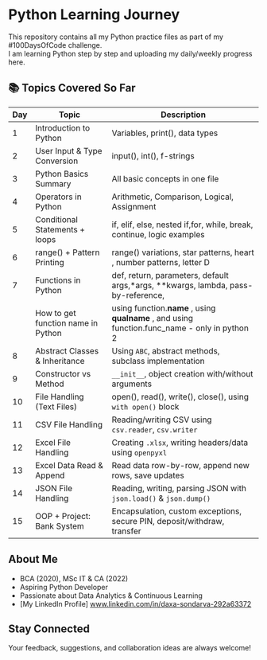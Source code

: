 # Python Learning Journey 

This repository contains all my Python practice files as part of my #100DaysOfCode challenge.  
I am learning Python step by step and uploading my daily/weekly progress here.

## 📚 Topics Covered So Far

| Day | Topic                        | Description                       |
|-----|------------------------------|-----------------------------------|
| 1   | Introduction to Python       | Variables, print(), data types    |
| 2   | User Input & Type Conversion | input(), int(), f-strings         |
| 3   | Python Basics Summary         | All basic concepts in one file   |
| 4   | Operators in Python           | Arithmetic, Comparison, Logical, Assignment |
| 5   | Conditional Statements  + loops | if, elif, else, nested if,for, while, break, continue, logic examples   |
| 6   | range() + Pattern Printing     | range() variations, star patterns, heart , number patterns, letter D  |
| 7   | Functions in Python           | def, return, parameters, default args,*args, **kwargs, lambda, pass-by-reference,      |
|    | How to get function name in Python |using  function.__name__ , using  __qualname__ ,  and using function.func_name - only in python 2 |
| 8   | Abstract Classes & Inheritance    | Using `ABC`, abstract methods, subclass implementation                      |
| 9   | Constructor vs Method             | `__init__`, object creation with/without arguments                          |
| 10  | File Handling (Text Files)        | open(), read(), write(), close(), using `with open()` block                 |
| 11  | CSV File Handling                 | Reading/writing CSV using `csv.reader`, `csv.writer`                        |
| 12  | Excel File Handling               | Creating `.xlsx`, writing headers/data using `openpyxl`                     |
| 13  | Excel Data Read & Append          | Read data row-by-row, append new rows, save updates                         |
| 14  | JSON File Handling                | Reading, writing, parsing JSON with `json.load()` & `json.dump()`           |
| 15  | OOP + Project: Bank System        | Encapsulation, custom exceptions, secure PIN, deposit/withdraw, transfer    |



## About Me
- BCA (2020), MSc IT & CA (2022)
- Aspiring Python Developer
- Passionate about Data Analytics & Continuous Learning
- [My LinkedIn Profile] www.linkedin.com/in/daxa-sondarva-292a63372

## Stay Connected
Your feedback, suggestions, and collaboration ideas are always welcome!
